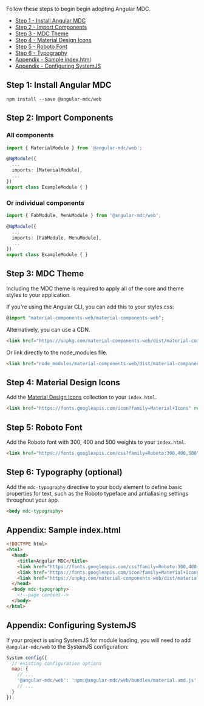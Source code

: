 Follow these steps to begin begin adopting Angular MDC.

 - [Step 1 - Install Angular MDC](#step1)
 - [Step 2 - Import Components](#step2)
 - [Step 3 - MDC Theme](#step3)
 - [Step 4 - Material Design Icons](#step4)
 - [Step 5 - Roboto Font](#step5)
 - [Step 6 - Typography](#step6)
 - [Appendix - Sample index.html](#sample-html)
 - [Appendix - Configuring SystemJS](#config-systemjs)

## <a name="step1"></a> Step 1: Install Angular MDC
```
npm install --save @angular-mdc/web
```

## <a name="step2"></a> Step 2: Import Components
### All components
```ts
import { MaterialModule } from '@angular-mdc/web';

@NgModule({
  ...
  imports: [MaterialModule],
  ...
})
export class ExampleModule { }
```

### Or individual components
```ts
import { FabModule, MenuModule } from '@angular-mdc/web';

@NgModule({
  ...
  imports: [FabModule, MenuModule],
  ...
})
export class ExampleModule { }
```

## <a name="step3"></a> Step 3: MDC Theme
Including the MDC theme is required to apply all of the core and theme styles to your application.

If you're using the Angular CLI, you can add this to your styles.css:
```ts
@import "material-components-web/material-components-web";
```

Alternatively, you can use a CDN.
```html
<link href="https://unpkg.com/material-components-web/dist/material-components-web.css" rel="stylesheet">
```
Or link directly to the node_modules file.
```html
<link href="node_modules/material-components-web/dist/material-components-web.css" rel="stylesheet">
```

## <a name="step4"></a> Step 4: Material Design Icons
Add the [Material Design Icons](https://material.io/icons/) collection to your `index.html`.

```html
<link href="https://fonts.googleapis.com/icon?family=Material+Icons" rel="stylesheet">
```

## <a name="step5"></a> Step 5: Roboto Font
Add the Roboto font with 300, 400 and 500 weights to your `index.html`.

```html
<link href="https://fonts.googleapis.com/css?family=Roboto:300,400,500" rel="stylesheet">
```

## <a name="step6"></a> Step 6: Typography (optional)
Add the `mdc-typography` directive to your body element to define basic properties for text, such as the Roboto typeface and antialiasing settings throughout your app.

```html
<body mdc-typography>
```

## <a name="sample-html"></a> Appendix: Sample index.html
```html
<!DOCTYPE html>
<html>
  <head>
    <title>Angular MDC</title>
    <link href="https://fonts.googleapis.com/css?family=Roboto:300,400,500" rel="stylesheet">
    <link href="https://fonts.googleapis.com/icon?family=Material+Icons" rel="stylesheet">
    <link href="https://unpkg.com/material-components-web/dist/material-components-web.css" rel="stylesheet">
  </head>
  <body mdc-typography>
    <!--page content-->
  </body>
</html>
```

## <a name="config-systemjs"></a> Appendix: Configuring SystemJS

If your project is using SystemJS for module loading, you will need to add `@angular-mdc/web`
to the SystemJS configuration:

```js
System.config({
  // existing configuration options
  map: {
    // ...
    '@angular-mdc/web': 'npm:@angular-mdc/web/bundles/material.umd.js',
    // ...
  }
});
```

